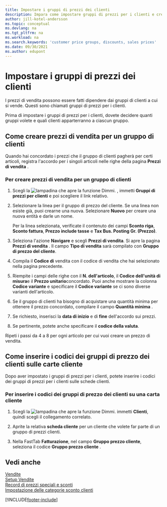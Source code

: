 ```yaml
---
title: Impostare i gruppi di prezzi dei clienti
description: Impara come impostare gruppi di prezzi per i clienti e creare prezzi di vendita per questi gruppi.
author: jill-kotel-andersson
ms.topic: conceptual
ms.devlang: na
ms.tgt_pltfrm: na
ms.workload: na
ms.search.keywords: 'customer price groups, discounts, sales prices'
ms.date: 09/30/2021
ms.author: edupont
---
```


# <a name="set-up-customer-price-groups"></a><a name="set-up-customer-price-groups"></a><a name="set-up-customer-price-groups"></a>Impostare i gruppi di prezzi dei clienti
  
I prezzi di vendita possono essere fatti dipendere dai gruppi di clienti a cui si vende. Questi sono chiamati gruppi di prezzi per i clienti.

Prima di impostare i gruppi di prezzi per i clienti, dovete decidere quanti gruppi volete e quali clienti apparterranno a ciascun gruppo.  

## <a name="how-to-create-sales-prices-for-a-group-of-customers"></a><a name="how-to-create-sales-prices-for-a-group-of-customers"></a><a name="how-to-create-sales-prices-for-a-group-of-customers"></a>Come creare prezzi di vendita per un gruppo di clienti

Quando hai concordato i prezzi che il gruppo di clienti pagherà per certi articoli, registra l'accordo per i singoli articoli nelle righe della pagina **Prezzi di vendita** .

### <a name="to-create-sales-prices-for-a-group-of-customers"></a><a name="to-create-sales-prices-for-a-group-of-customers"></a><a name="to-create-sales-prices-for-a-group-of-customers"></a>Per creare prezzi di vendita per un gruppo di clienti

1. Scegli la ![lampadina che apre la funzione Dimmi.](media/ui-search/search_small.png "Dimmi cosa vuoi fare") , immetti **Gruppi di prezzi per clienti** e poi scegliere il link relativo.  

2. Selezionare la linea per il gruppo di prezzo del cliente. Se una linea non esiste già, puoi crearne una nuova. Selezionare **Nuovo** per creare una nuova entità e darle un nome.  
    
    Per la linea selezionata, verificate il contenuto dei campi **Sconto riga**, **Sconto fattura**, **Prezzo include tasse** e **Tax Bus. Posting Gr. (Prezzo)**. 
  
3. Seleziona l'azione **Navigare** e scegli **Prezzi di vendita**. Si apre la pagina **Prezzi di vendita** . Il campo **Tipo di vendita** sarà compilato con **Gruppo di prezzo del cliente**.  
  
4. Compila il **Codice di** vendita con il codice di vendita che hai selezionato nella pagina precedente.  
  
5. Riempite i campi delle righe con il **N. dell'articolo**, il **Codice dell'unità di misura**e il **Prezzo unitario**concordato. Puoi anche mostrare la colonna **Codice variante** e specificare il **Codice variante** se ci sono diverse varianti dell'articolo.  
  
6. Se il gruppo di clienti ha bisogno di acquistare una quantità minima per ottenere il prezzo concordato, compilare il campo **Quantità minima** .  

7. Se richiesto, inserisci la **data di inizio** e di **fine** dell'accordo sui prezzi.  
  
8. Se pertinente, potete anche specificare il **codice della valuta**.

Ripeti i passi da 4 a 8 per ogni articolo per cui vuoi creare un prezzo di vendita.

## <a name="how-to-enter-customer-price-group-codes-on-customer-cards"></a><a name="how-to-enter-customer-price-group-codes-on-customer-cards"></a><a name="how-to-enter-customer-price-group-codes-on-customer-cards"></a>Come inserire i codici dei gruppi di prezzo dei clienti sulle carte cliente

Dopo aver impostato i gruppi di prezzi per i clienti, potete inserire i codici dei gruppi di prezzi per i clienti sulle schede clienti.

### <a name="to-enter-customer-price-group-codes-on-a-customer-card"></a><a name="to-enter-customer-price-group-codes-on-a-customer-card"></a><a name="to-enter-customer-price-group-codes-on-a-customer-card"></a>Per inserire i codici dei gruppi di prezzo dei clienti su una carta cliente

1. Scegli la ![lampadina che apre la funzione Dimmi.](media/ui-search/search_small.png "Dimmi cosa vuoi fare") immetti **Clienti**, quindi scegli il collegamento correlato.  

2. Aprite la relativa **scheda cliente** per un cliente che volete far parte di un gruppo di prezzi clienti.  

3. Nella FastTab **Fatturazione**, nel campo **Gruppo prezzo cliente**, seleziona il codice **Gruppo prezzo cliente** .  


## <a name="see-also"></a><a name="see-also"></a><a name="see-also"></a>Vedi anche

[Vendite](sales-manage-sales.md)  
[Setup Vendite](sales-setup-sales.md)  
[Record di prezzi speciali e sconti](sales-how-record-sales-price-discount-payment-agreements.md)  
[Impostazione delle categorie sconto clienti](sales-how-to-set-up-customer-discount-groups.md)  

[!INCLUDE[footer-include](includes/footer-banner.md)]
